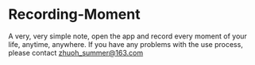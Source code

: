 # Recording-Moment

A very, very simple note, open the app and record every moment of your life, anytime, anywhere.
If you have any problems with the use process, please contact zhuoh_summer@163.com
